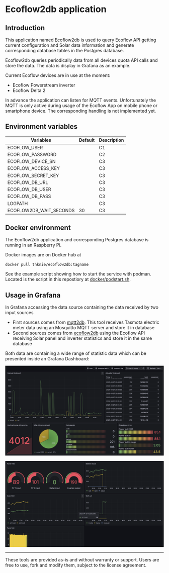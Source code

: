 # Ecoflow2db application

## Introduction

This application named Ecoflow2db is used to query Ecoflow API getting current configuration and Solar data information and generate corresponding database tables in the Postgres database.

Ecoflow2db queries periodically data from all devices quota API calls and store the data. The data is display in Grafana as an example.

Current Ecoflow devices are in use at the moment:

- Ecoflow Powerstream inverter
- Ecoflow Delta 2

In advance the application can listen for MQTT events. Unfortunately the MQTT is only active during usage of the Ecoflow App on mobile phone or smartphone device. The corresponding handling is not implemented yet.

## Environment variables

Variables | Default | Description
---------|----------|---------
 ECOFLOW_USER |  | C1
 ECOFLOW_PASSWORD |  | C2
 ECOFLOW_DEVICE_SN |  | C3
 ECOFLOW_ACCESS_KEY |  | C3
 ECOFLOW_SECRET_KEY |  | C3
 ECOFLOW_DB_URL |  | C3
 ECOFLOW_DB_USER |  | C3
 ECOFLOW_DB_PASS |  | C3
 LOGPATH |  | C3
 ECOFLOW2DB_WAIT_SECONDS | 30 | C3

## Docker environment

The Ecoflow2db application and corresponding Postgres database is running in an Raspberry Pi.

Docker images are on Docker hub at

```docker
docker pull thknie/ecoflow2db:tagname
```

See the example script showing how to start the service with podman. Located is the script in this repostiory at [docker/podstart.sh](docker/podstart.sh).

## Usage in Grafana

In Grafana accessing the data source containing the data received by two input sources

- First sources comes from [mqtt2db](https://github.com/tknie/mqtt2db). This tool receives Tasmota electric meter data using an Mosquitto MQTT server and store it in database
- Second sources comes from [ecoflow2db](https://github.com/tknie/ecoflow2db) using the Ecoflow API receiving Solar panel and inverter statistics and store it in the same database

Both data are containing a wide range of statistic data which can be presented inside an Grafana Dashboard:

![Grafana Dashboard example](images/Grafana-power-statistics.png)

![Grafana Dashboard example](images/Grafana-solar-statistics.png)

______________________
These tools are provided as-is and without warranty or support. Users are free to use, fork and modify them, subject to the license agreement.
